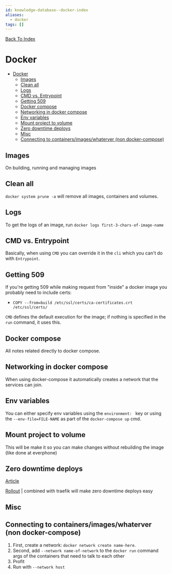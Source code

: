 ```yaml
---
id: knowledge-database--docker-index
aliases:
  - docker
tags: []
---
```


[Back To Index](../index.md)

# Docker

<!--toc:start-->
- [Docker](#docker)
  - [Images](#images)
  - [Clean all](#clean-all)
  - [Logs](#logs)
  - [CMD vs. Entrypoint](#cmd-vs-entrypoint)
  - [Getting 509](#getting-509)
  - [Docker compose](#docker-compose)
  - [Networking in docker compose](#networking-in-docker-compose)
  - [Env variables](#env-variables)
  - [Mount project to volume](#mount-project-to-volume)
  - [Zero downtime deploys](#zero-downtime-deploys)
  - [Misc](#misc)
  - [Connecting to containers/images/whaterver (non docker-compose)](#connecting-to-containersimageswhaterver-non-docker-compose)
<!--toc:end-->

## Images
On building, running and managing images

## Clean all

`docker system prune -a` will remove all images, containers and volumes.

## Logs
To get the logs of an image, run `docker logs first-3-chars-of-image-name`

## CMD vs. Entrypoint
Basically, when using `CMD` you can override it in the `cli` which you can't do with `Entrypoint`. 

## Getting 509
If you're getting 509 while making request from "inside" a docker image you probably need to include certs:
  - `COPY --from=build /etc/ssl/certs/ca-certificates.crt /etc/ssl/certs/`

`CMD` defines the default execution for the image; if nothing is specified in the `run` command, it uses this.

## Docker compose
All notes related directly to docker compose.

## Networking in docker compose
When using docker-compose it automatically creates a network that the services can join.

## Env variables
You can either specify env variables using the `environment: ` key or using the `--env-file=FILE-NAME` as part of the
`docker-compose up` cmd.

## Mount project to volume
This will be make it so you can make changes without rebuilding the image (like done at everphone)

## Zero downtime deploys
[Article](https://coderbook.com/@marcus/how-to-do-zero-downtime-deployments-of-docker-containers/)

[Rollout](https://github.com/Wowu/docker-rollout) | combined with traefik will make zero downtime deploys easy

## Misc

## Connecting to containers/images/whaterver (non docker-compose)
  1. First, create a network: `docker network create name-here`.
  2. Second, add `--network name-of-network` to the `docker run` command args
     of the containers that need to talk to each other 
  3. Profit
  4. Run with `--network host`
